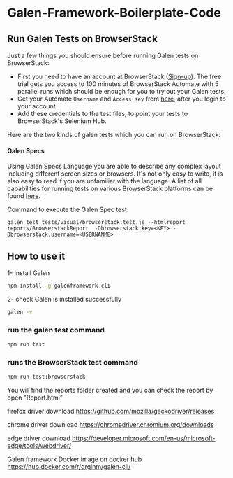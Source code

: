 # Galen-Framework-Boilerplate-Code

## Run Galen Tests on BrowserStack

Just a few things you should ensure before running Galen tests on BrowserStack:

- First you need to have an account at BrowserStack ([Sign-up](https://www.browserstack.com/users/sign_in)). The free trial gets you access to 100 minutes of BrowserStack Automate with 5 parallel runs which should be enough for you to try out your Galen tests.
- Get your Automate `Username` and `Access Key` from [here](https://www.browserstack.com/accounts/automate), after you login to your account.
- Add these credentials to the test files, to point your tests to BrowserStack's Selenium Hub.

Here are the two kinds of galen tests which you can run on BrowserStack:

#### Galen Specs

Using Galen Specs Language you are able to describe any complex layout including different screen sizes or browsers. It's not only easy to write, it is also easy to read if you are unfamiliar with the language. A list of all capabilities for running tests on various BrowserStack platforms can be found [here](https://www.browserstack.com/automate/capabilities).

Command to execute the Galen Spec test:

```
galen test tests/visual/browserstack.test.js --htmlreport reports/BrowserstackReport  -Dbrowserstack.key=<KEY> -Dbrowserstack.username=<USERNANME>
```

## How to use it

1- Install Galen

```sh
npm install -g galenframework-cli
```

2- check Galen is installed successfully

```sh
galen -v
```

### run the galen test command

```sh
npm run test
```

### runs the BrowserStack test command

```sh
npm run test:browserstack
```

You will find the reports folder created and you can check the report by open "Report.html"

firefox driver download
https://github.com/mozilla/geckodriver/releases

chrome driver download
https://chromedriver.chromium.org/downloads

edge driver download
https://developer.microsoft.com/en-us/microsoft-edge/tools/webdriver/

Galen framework Docker image on docker hub
https://hub.docker.com/r/drginm/galen-cli/
